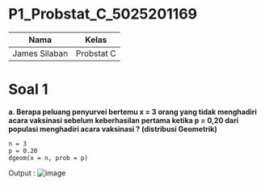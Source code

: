 # P1_Probstat_C_5025201169

| Nama | Kelas|
|------|------|
|James Silaban | Probstat C |

# Soal 1

**a. Berapa peluang penyurvei bertemu x = 3 orang yang tidak menghadiri acara vaksinasi
sebelum keberhasilan pertama ketika p = 0,20 dari populasi menghadiri acara vaksinasi ?
(distribusi Geometrik)**
```
n = 3
p = 0.20
dgeom(x = n, prob = p)
```
Output :
![image](https://user-images.githubusercontent.com/78299006/162619435-6c71a0b1-4986-4200-a34a-2fa438537817.png)


